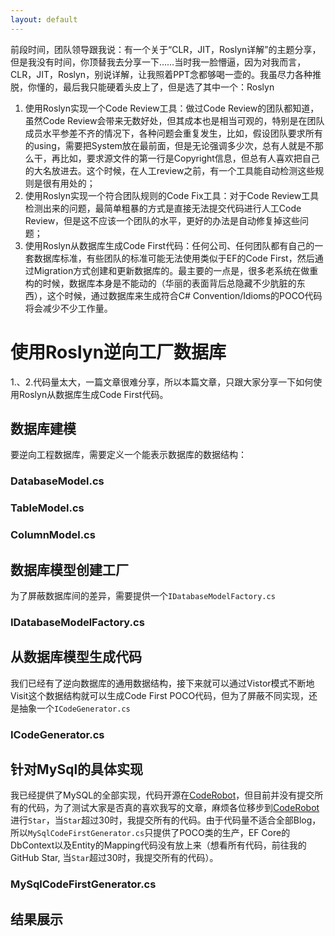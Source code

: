 ```yaml
---
layout: default
---
```


前段时间，团队领导跟我说：有一个关于“CLR，JIT，Roslyn详解”的主题分享，但是我没有时间，你顶替我去分享一下……当时我一脸懵逼，因为对我而言，CLR，JIT，Roslyn，别说详解，让我照着PPT念都够喝一壶的。我虽尽力各种推脱，你懂的，最后我只能硬着头皮上了，但是选了其中一个：Roslyn

1. 使用Roslyn实现一个Code Review工具：做过Code Review的团队都知道，虽然Code Review会带来无数好处，但其成本也是相当可观的，特别是在团队成员水平参差不齐的情况下，各种问题会重复发生，比如，假设团队要求所有的using，需要把System放在最前面，但是无论强调多少次，总有人就是不那么干，再比如，要求源文件的第一行是Copyright信息，但总有人喜欢把自己的大名放进去。这个时候，在人工review之前，有一个工具能自动检测这些规则是很有用处的；
2. 使用Roslyn实现一个符合团队规则的Code Fix工具：对于Code Review工具检测出来的问题，最简单粗暴的方式是直接无法提交代码进行人工Code Review，但是这不应该一个团队的水平，更好的办法是自动修复掉这些问题；
3. 使用Roslyn从数据库生成Code First代码：任何公司、任何团队都有自己的一套数据库标准，有些团队的标准可能无法使用类似于EF的Code First，然后通过Migration方式创建和更新数据库的。最主要的一点是，很多老系统在做重构的时候，数据库本身是不能动的（华丽的表面背后总隐藏不少肮脏的东西），这个时候，通过数据库来生成符合C# Convention/Idioms的POCO代码将会减少不少工作量。

# 使用Roslyn逆向工厂数据库
1.、2.代码量太大，一篇文章很难分享，所以本篇文章，只跟大家分享一下如何使用Roslyn从数据库生成Code First代码。

## 数据库建模

要逆向工程数据库，需要定义一个能表示数据库的数据结构：

### DatabaseModel.cs
<script src="https://gist.github.com/xyting/6b1d8472d193b1668c9a0dfe5f30c9b1.js"></script>

### TableModel.cs
<script src="https://gist.github.com/xyting/ce9804ba0124ca5ad40854f3c7df8331.js"></script>

### ColumnModel.cs
<script src="https://gist.github.com/xyting/4d3d407e7b40b9fecf0b0f1231b58ded.js"></script>

## 数据库模型创建工厂
为了屏蔽数据库间的差异，需要提供一个`IDatabaseModelFactory.cs`

### IDatabaseModelFactory.cs
<script src="https://gist.github.com/xyting/db175aec0927deac68025f131d1a8829.js"></script>

## 从数据库模型生成代码
我们已经有了逆向数据库的通用数据结构，接下来就可以通过Vistor模式不断地Visit这个数据结构就可以生成Code First POCO代码，但为了屏蔽不同实现，还是抽象一个`ICodeGenerator.cs`

### ICodeGenerator.cs
<script src="https://gist.github.com/xyting/34a8beae25784db7ad5e3971693f1217.js"></script>

## 针对MySql的具体实现

我已经提供了MySQL的全部实现，代码开源在[CodeRobot](https://github.com/Arch/CodeRobot)，但目前并没有提交所有的代码，为了测试大家是否真的喜欢我写的文章，麻烦各位移步到[CodeRobot](https://github.com/Arch/CodeRobot)进行`Star`，当`Star`超过30时，我提交所有的代码。由于代码量不适合全部Blog，所以`MySqlCodeFirstGenerator.cs`只提供了POCO类的生产，EF Core的DbContext以及Entity的Mapping代码没有放上来（想看所有代码，前往我的GitHub Star, 当`Star`超过30时，我提交所有的代码）。

###  MySqlCodeFirstGenerator.cs
<script src="https://gist.github.com/xyting/c01c50bfa915ad77bfb3df182e1f6eae.js"></script>

## 结果展示
<script src="https://gist.github.com/xyting/e7a314a41e3f6055b4fdfcbdc1c6016e.js"></script> 